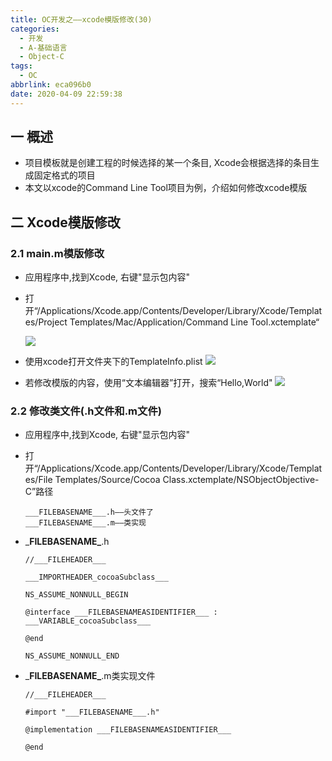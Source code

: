 ```yaml
---
title: OC开发之——xcode模版修改(30)
categories:
  - 开发
  - A-基础语言
  - Object-C
tags:
  - OC
abbrlink: eca096b0
date: 2020-04-09 22:59:38
---
```

## 一 概述

* 项目模板就是创建工程的时候选择的某一个条目, Xcode会根据选择的条目生成固定格式的项目
* 本文以xcode的Command Line Tool项目为例，介绍如何修改xcode模版

<!--more-->

## 二 Xcode模版修改

### 2.1 main.m模版修改

* 应用程序中,找到Xcode, 右键"显示包内容"

* 打开“/Applications/Xcode.app/Contents/Developer/Library/Xcode/Templates/Project Templates/Mac/Application/Command Line Tool.xctemplate“

  ![][1]

* 使用xcode打开文件夹下的TemplateInfo.plist
	![][2]
* 若修改模版的内容，使用“文本编辑器”打开，搜索“Hello,World"
	![][3]

### 2.2 修改类文件(.h文件和.m文件)

* 应用程序中,找到Xcode, 右键"显示包内容"

* 打开“/Applications/Xcode.app/Contents/Developer/Library/Xcode/Templates/File Templates/Source/Cocoa Class.xctemplate/NSObjectObjective-C”路径

  ```
  ___FILEBASENAME___.h——头文件了
  ___FILEBASENAME___.m——类实现
  ```

* \___FILEBASENAME\___.h

  ```
  //___FILEHEADER___
  
  ___IMPORTHEADER_cocoaSubclass___
  
  NS_ASSUME_NONNULL_BEGIN
  
  @interface ___FILEBASENAMEASIDENTIFIER___ : ___VARIABLE_cocoaSubclass___
  
  @end
  
  NS_ASSUME_NONNULL_END
  ```

* \___FILEBASENAME\___.m类实现文件

  ```
  //___FILEHEADER___
  
  #import "___FILEBASENAME___.h"
  
  @implementation ___FILEBASENAMEASIDENTIFIER___
  
  @end
  ```

  



[1]:https://cdn.staticaly.com/gh/PGzxc/CDN/master/blog-image//oc-xcode-command-line-template.png
[2]:https://cdn.staticaly.com/gh/PGzxc/CDN/master/blog-image//oc-xcode-command-line-templateinfo-xcode-open.png
[3]:https://cdn.staticaly.com/gh/PGzxc/CDN/master/blog-image//oc-xcode-command-line-template-modify.png